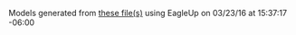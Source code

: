 Models generated from [these file(s)](https://raw.github.com/sparkfun/AD5330_Breakout/ec961023578bd6d88a69849b37aa34760c160ae2/Hardware/AD5330_Breakout.brd) using EagleUp on 03/23/16 at 15:37:17 -06:00
